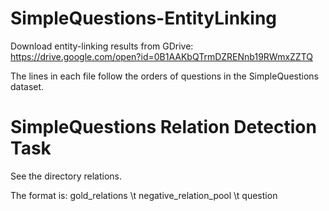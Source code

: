 # SimpleQuestions-EntityLinking

Download entity-linking results from GDrive: https://drive.google.com/open?id=0B1AAKbQTrmDZRENnb19RWmxZZTQ

The lines in each file follow the orders of questions in the SimpleQuestions dataset.

# SimpleQuestions Relation Detection Task

See the directory relations.

The format is:
gold_relations \t negative_relation_pool \t question
